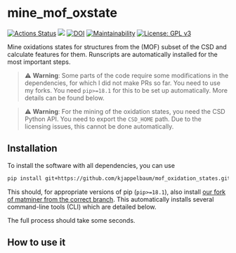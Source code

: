 # mine_mof_oxstate

[![Actions Status](https://github.com/kjappelbaum/mof_oxidation_states/workflows/Python%20package/badge.svg)](https://github.com/kjappelbaum/mof_oxidation_states/actions)
[![](https://img.shields.io/badge/python-3.6+-blue.svg)](https://www.python.org/download/releases/3.6.0/)
[![DOI](https://zenodo.org/badge/DOI/10.5281/zenodo.3567274.svg)](https://doi.org/10.5281/zenodo.3567274)
[![Maintainability](https://api.codeclimate.com/v1/badges/936cc6cc791f8bf352c6/maintainability)](https://codeclimate.com/github/kjappelbaum/mof_oxidation_states/maintainability)
[![License: GPL v3](https://img.shields.io/badge/License-GPLv3-blue.svg)](https://www.gnu.org/licenses/gpl-3.0)

Mine oxidations states for structures from the (MOF) subset of the CSD and calculate features for them. Runscripts are automatically installed for the most important steps.

> ⚠️ **Warning**: Some parts of the code require some modifications in the dependencies, for which I did not make PRs so far. You need to use my forks. You need `pip>=18.1` for this to be set up automatically. More details can be found below.

> ⚠️ **Warning**: For the mining of the oxidation states, you need the CSD Python API.
You need to export the `CSD_HOME` path. Due to the licensing issues, this cannot be done automatically.

## Installation

To install the software with all dependencies, you can use

```bash
pip install git+https://github.com/kjappelbaum/mof_oxidation_states.git
```

This should, for appropriate versions of pip (`pip>=18.1`), also install [our fork of matminer from the correct branch](https://github.com/kjappelbaum/matminer.git@localpropertystats).
This automatically installs several command-line tools (CLI) which are detailed below.

The full process should take some seconds.



## How to use it
